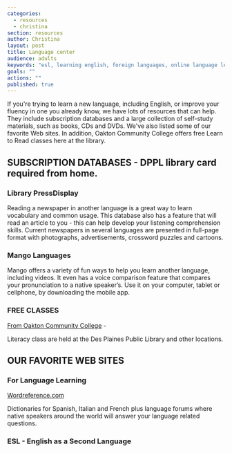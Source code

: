 ```yaml
---
categories: 
  - resources
  - christina
section: resources
author: Christina
layout: post
title: Language center
audience: adults
keywords: "esl, learning english, foreign languages, online language learning courses, foreign language online, foreign language courses, learning foreign languages online, world languages"
goals: ""
actions: ""
published: true
---
```


If you're trying to learn a new language, including English, or improve your fluency in one you already know, we have lots of resources that can help. They include subscription databases and a large collection of self-study materials, such as books, CDs and DVDs. We've also listed some of our favorite Web sites.
In addition, Oakton Community College offers free Learn to Read classes here at the library.

##  SUBSCRIPTION DATABASES - DPPL library card required from home.

### Library PressDisplay

Reading a newspaper in another language is a great way to learn vocabulary and common usage. This database also has a feature that will read an article to you - this can help develop your listening comprehension skills. Current newspapers in several languages are presented in full-page format with photographs, advertisements, crossword puzzles and cartoons.

### Mango Languages 

Mango offers a variety of fun ways to help you learn another language, including videos. It even has a voice comparison feature that compares your pronunciation to a native speaker’s. Use it on your computer, tablet or cellphone, by downloading the mobile app.

### FREE CLASSES

[From Oakton Community College](https://www.oakton.edu/conted/find_classes/literacy_reading/index.php) - 

Literacy class are held at the Des Plaines Public Library and other locations. 

## OUR FAVORITE WEB SITES

### For Language Learning

[Wordreference.com](http://www.wordreference.com/)

Dictionaries for Spanish, Italian and French plus language forums where native speakers around the world will answer your language related questions. 

### ESL - English as a Second Language